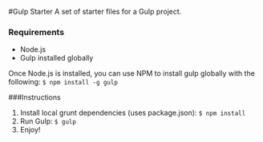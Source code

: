 #Gulp Starter
A set of starter files for a Gulp project.

### Requirements
 - Node.js
 - Gulp installed globally

Once Node.js is installed, you can use NPM to install gulp globally with the following:
```$ npm install -g gulp```

###Instructions
1. Install local grunt dependencies (uses package.json): ```$ npm install```
2. Run Gulp: ```$ gulp```
3. Enjoy!
